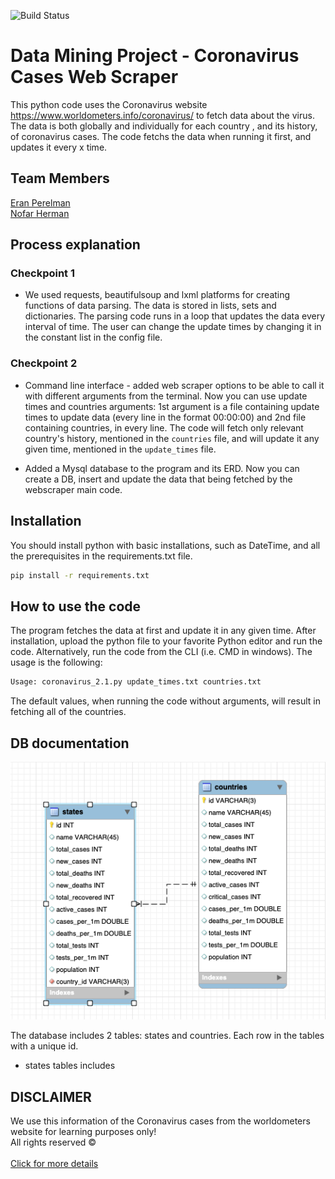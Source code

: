 ![Build Status](https://www.itc.tech/wp-content/uploads/2018/03/site-logo.png)

# Data Mining Project - Coronavirus Cases Web Scraper
This python code uses the Coronavirus website https://www.worldometers.info/coronavirus/ to fetch data about the virus. The data is both globally and individually for each country , and its history, of coronavirus cases. The code fetchs the data when running it first, and updates it every x time.

## Team Members
[Eran Perelman](https://github.com/EranPer/ "Eran Perelman's GitHub")<br/>
[Nofar Herman](https://github.com/nofr "Nofar Herman's GitHub")<br/>

## Process explanation

### Checkpoint 1
- We used requests, beautifulsoup and lxml platforms for creating functions of data parsing. The data is stored in lists, sets and dictionaries. The parsing code runs in a loop that updates the data every interval of time. The user can change the update times by changing it in the constant list in the config file.

### Checkpoint 2
- Command line interface - added web scraper options to be able to call it with different arguments from the terminal. Now you can use update times and countries arguments: 1st argument is a file containing update times to update data (every line in the format 00:00:00) and 2nd file containing countries, in every line. The code will fetch only relevant country's history, mentioned in the ```countries``` file, and will update it any given time, mentioned in the ```update_times``` file.

- Added a Mysql database to the program and its ERD. Now you can create a DB, insert and update the data that being fetched by the webscraper main code.

## Installation
You should install python with basic installations, such as DateTime, and all the prerequisites in the requirements.txt file.
```bash
pip install -r requirements.txt
```

## How to use the code
The program fetches the data at first and update it in any given time.
After installation, upload the python file to your favorite Python editor and run the code. 
Alternatively, run the code from the CLI (i.e. CMD in windows). The usage is the following:
```bash
Usage: coronavirus_2.1.py update_times.txt countries.txt
```
The default values, when running the code without arguments, will result in fetching all of the countries.

## DB documentation
![alt text](ERD.png "Coronavirus database")

The database includes 2 tables: states and countries. Each row in the tables with a unique id.

- states tables includes 


## DISCLAIMER
We use this information of the Coronavirus cases from the worldometers website for learning purposes only!
<br />All rights reserved ©
<br /><br />[Click for more details](https://www.shorturl.at/bqACD "The motivation")

